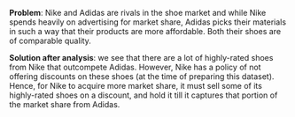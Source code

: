 **Problem**: Nike and Adidas are rivals in the shoe market and while Nike spends heavily on advertising for market share, Adidas picks their materials in such a way that their products are more affordable. Both their shoes are of comparable quality.

**Solution after analysis**: we see that there are a lot of highly-rated shoes from Nike that outcompete Adidas.
However, Nike has a policy of not offering discounts on these shoes (at the time of preparing this dataset).
Hence, for Nike to acquire more market share, it must sell some of its highly-rated shoes on a discount, and hold it till it captures that portion of the market share from Adidas.
